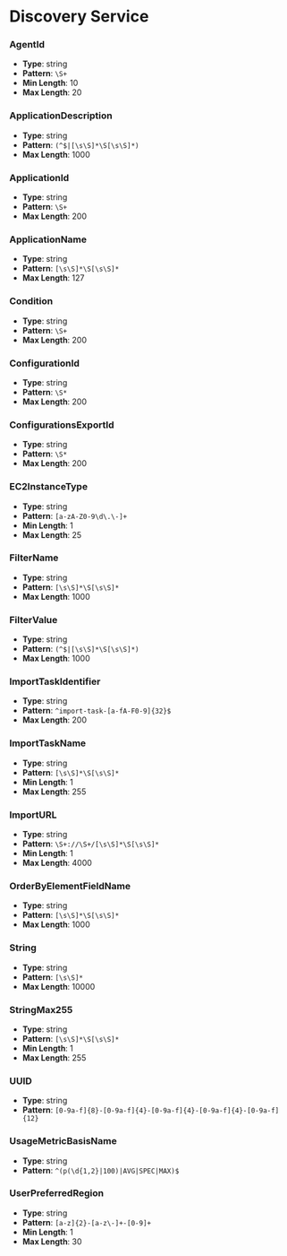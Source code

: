 # Discovery Service

### AgentId
- **Type**: string
- **Pattern**: `\S+`
- **Min Length**: 10
- **Max Length**: 20

### ApplicationDescription
- **Type**: string
- **Pattern**: `(^$|[\s\S]*\S[\s\S]*)`
- **Max Length**: 1000

### ApplicationId
- **Type**: string
- **Pattern**: `\S+`
- **Max Length**: 200

### ApplicationName
- **Type**: string
- **Pattern**: `[\s\S]*\S[\s\S]*`
- **Max Length**: 127

### Condition
- **Type**: string
- **Pattern**: `\S+`
- **Max Length**: 200

### ConfigurationId
- **Type**: string
- **Pattern**: `\S*`
- **Max Length**: 200

### ConfigurationsExportId
- **Type**: string
- **Pattern**: `\S*`
- **Max Length**: 200

### EC2InstanceType
- **Type**: string
- **Pattern**: `[a-zA-Z0-9\d\.\-]+`
- **Min Length**: 1
- **Max Length**: 25

### FilterName
- **Type**: string
- **Pattern**: `[\s\S]*\S[\s\S]*`
- **Max Length**: 1000

### FilterValue
- **Type**: string
- **Pattern**: `(^$|[\s\S]*\S[\s\S]*)`
- **Max Length**: 1000

### ImportTaskIdentifier
- **Type**: string
- **Pattern**: `^import-task-[a-fA-F0-9]{32}$`
- **Max Length**: 200

### ImportTaskName
- **Type**: string
- **Pattern**: `[\s\S]*\S[\s\S]*`
- **Min Length**: 1
- **Max Length**: 255

### ImportURL
- **Type**: string
- **Pattern**: `\S+://\S+/[\s\S]*\S[\s\S]*`
- **Min Length**: 1
- **Max Length**: 4000

### OrderByElementFieldName
- **Type**: string
- **Pattern**: `[\s\S]*\S[\s\S]*`
- **Max Length**: 1000

### String
- **Type**: string
- **Pattern**: `[\s\S]*`
- **Max Length**: 10000

### StringMax255
- **Type**: string
- **Pattern**: `[\s\S]*\S[\s\S]*`
- **Min Length**: 1
- **Max Length**: 255

### UUID
- **Type**: string
- **Pattern**: `[0-9a-f]{8}-[0-9a-f]{4}-[0-9a-f]{4}-[0-9a-f]{4}-[0-9a-f]{12}`

### UsageMetricBasisName
- **Type**: string
- **Pattern**: `^(p(\d{1,2}|100)|AVG|SPEC|MAX)$`

### UserPreferredRegion
- **Type**: string
- **Pattern**: `[a-z]{2}-[a-z\-]+-[0-9]+`
- **Min Length**: 1
- **Max Length**: 30

